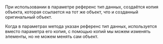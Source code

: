 При использовании в параметре референс тип данных, создаётся копия объекта, 
которая ссылается на тот же объект, что и созданный оригинальный объект.

Когда в параметрах метода указан референс тип данных, используется вместо параметра его копия, с помощью копий
мы можем изменять элементы, но не можем менять сам объект.